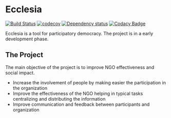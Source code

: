 Ecclesia
===============================

[![Build Status](https://travis-ci.org/earelin/ecclesia.svg)](https://travis-ci.org/earelin/ecclesia)
[![codecov](https://codecov.io/gh/earelin/ecclesia/branch/master/graph/badge.svg)](https://codecov.io/gh/earelin/ecclesia)
[![Dependency status](https://www.versioneye.com/user/projects/57207ef9fcd19a00415b297c/badge.svg)](https://www.versioneye.com/user/projects/57207ef9fcd19a00415b297c)
[![Codacy Badge](https://api.codacy.com/project/badge/Grade/9b53dc57bcfa4a7d92610264f7f87eae)](https://www.codacy.com/app/xavier-carriba/ecclesia?utm_source=github.com&amp;utm_medium=referral&amp;utm_content=earelin/ecclesia&amp;utm_campaign=Badge_Grade)

Ecclesia is a tool for participatory democracy. 
The project is in a early development phase.

## The Project

The main objective of the project is to improve NGO effectiveness and social impact.

- Increase the involvement of people by making easier the participation in the organization
- Improve the effectiveness of the NGO helping in typical tasks centralizing and distributing the information
- Improve communication and feedback between participants and organization
